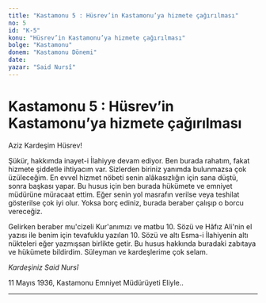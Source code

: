 ```yaml
---
title: "Kastamonu 5 : Hüsrev’in Kastamonu’ya hizmete çağırılması"
no: 5
id: "K-5"
konu: "Hüsrev’in Kastamonu’ya hizmete çağırılması"
bolge: "Kastamonu"
donem: "Kastamonu Dönemi"
date: 
yazar: "Said Nursî"
---
```


# Kastamonu 5 : Hüsrev’in Kastamonu’ya hizmete çağırılması

Aziz Kardeşim Hüsrev!

Şükür, hakkımda inayet-i İlahiyye devam ediyor. Ben burada rahatım, fakat hizmete şiddetle ihtiyacım var. Sizlerden biriniz yanımda bulunmazsa çok üzüleceğim. En evvel hizmet nöbeti senin alâkasızlığın için sana düştü, sonra başkası yapar. Bu husus için ben burada hükümete ve emniyet müdürüne müracaat ettim. Eğer senin yol masrafın verilse veya teshilat gösterilse çok iyi olur. Yoksa borç ediniz, burada beraber çalışıp o borcu vereceğiz.

Gelirken beraber mu'cizeli Kur'anımızı ve matbu 10. Sözü ve Hâfız Ali'nin el yazısı ile benim için tevafuklu yazılan 10. Sözü ve altı Esma-i İlahiyenin altı nükteleri eğer yazmışsan birlikte getir. Bu husus hakkında buradaki zabıtaya ve hükümete bildirdim. Süleyman ve kardeşlerime çok selam.

*Kardeşiniz*
*Said Nursî*

11 Mayıs 1936, Kastamonu Emniyet Müdürüyeti Eliyle..

***
